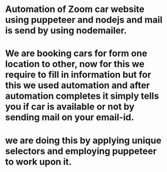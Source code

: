 # Automation of Zoom car website using puppeteer and nodejs and mail is send by using nodemailer.
# We are booking cars for form one location to other, now for this we require to fill in information but for this we used automation and after automation completes it simply tells you if car is available or not by sending mail on your email-id.  
# we are doing this by applying unique selectors and employing puppeteer to work upon it. 